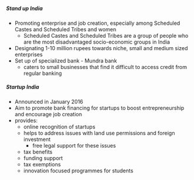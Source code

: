 ##### Stand up India
- Promoting enterprise and job creation, especially among Scheduled Castes and Scheduled Tribes and women
	- Scheduled Castes and Scheduled Tribes are a group of people who are the most disadvantaged socio-economic groups in India
- Designating 1-10 million rupees towards niche, small and medium sized enterprises
- Set up of specialized bank - Mundra bank
	- caters to small businesses that find it difficult to access credit from regular banking

##### Startup India
- Announced in January 2016
- Aim to promote bank financing for startups to boost entrepreneurship and encourage job creation
- provides:
	- online recognition of startups
	- helps to address issues with land use permissions and foreign investment
		- free legal support for these issues
	- tax benefits
	- funding support
	- tax exemptions
	- innovation focused programmes for students
	